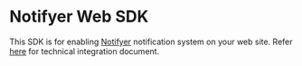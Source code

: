 # Notifyer Web SDK

This SDK is for enabling [Notifyer](https://www.notifyer.io) notification system on your web site. Refer [here](http://doc.notifyer.io) for technical integration document.
